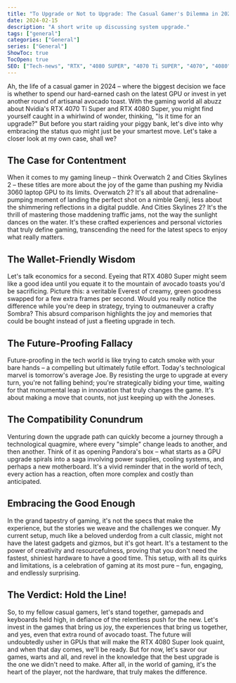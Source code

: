 ```yaml
---
title: "To Upgrade or Not to Upgrade: The Casual Gamer's Dilemma in 2024"
date: 2024-02-15
description: "A short write up discussing system upgrade."
tags: ["general"]
categories: ["General"]
series: ["General"]
ShowToc: true
TocOpen: true
SEO: ["Tech-news", "RTX", "4080 SUPER", "4070 Ti SUPER", "4070", "4080", "NVidia"]
---
```


Ah, the life of a casual gamer in 2024 – where the biggest decision we face is whether to spend our hard-earned cash on the latest GPU or invest in yet another round of artisanal avocado toast. With the gaming world all abuzz about Nvidia's RTX 4070 Ti Super and RTX 4080 Super, you might find yourself caught in a whirlwind of wonder, thinking, "Is it time for an upgrade?" But before you start raiding your piggy bank, let's dive into why embracing the status quo might just be your smartest move. Let's take a closer look at my own case, shall we?

## The Case for Contentment

When it comes to my gaming lineup – think Overwatch 2 and Cities Skylines 2 – these titles are more about the joy of the game than pushing my Nvidia 3060 laptop GPU to its limits. Overwatch 2? It's all about that adrenaline-pumping moment of landing the perfect shot on a nimble Genji, less about the shimmering reflections in a digital puddle. And Cities Skylines 2? It's the thrill of mastering those maddening traffic jams, not the way the sunlight dances on the water. It's these crafted experiences and personal victories that truly define gaming, transcending the need for the latest specs to enjoy what really matters.

## The Wallet-Friendly Wisdom

Let's talk economics for a second. Eyeing that RTX 4080 Super might seem like a good idea until you equate it to the mountain of avocado toasts you'd be sacrificing. Picture this: a veritable Everest of creamy, green goodness swapped for a few extra frames per second. Would you really notice the difference while you're deep in strategy, trying to outmaneuver a crafty Sombra? This absurd comparison highlights the joy and memories that could be bought instead of just a fleeting upgrade in tech.

## The Future-Proofing Fallacy

Future-proofing in the tech world is like trying to catch smoke with your bare hands – a compelling but ultimately futile effort. Today's technological marvel is tomorrow's average Joe. By resisting the urge to upgrade at every turn, you're not falling behind; you're strategically biding your time, waiting for that monumental leap in innovation that truly changes the game. It's about making a move that counts, not just keeping up with the Joneses.

## The Compatibility Conundrum

Venturing down the upgrade path can quickly become a journey through a technological quagmire, where every "simple" change leads to another, and then another. Think of it as opening Pandora's box – what starts as a GPU upgrade spirals into a saga involving power supplies, cooling systems, and perhaps a new motherboard. It's a vivid reminder that in the world of tech, every action has a reaction, often more complex and costly than anticipated.

## Embracing the Good Enough

In the grand tapestry of gaming, it's not the specs that make the experience, but the stories we weave and the challenges we conquer. My current setup, much like a beloved underdog from a cult classic, might not have the latest gadgets and gizmos, but it's got heart. It's a testament to the power of creativity and resourcefulness, proving that you don't need the fastest, shiniest hardware to have a good time. This setup, with all its quirks and limitations, is a celebration of gaming at its most pure – fun, engaging, and endlessly surprising.

## The Verdict: Hold the Line!

So, to my fellow casual gamers, let's stand together, gamepads and keyboards held high, in defiance of the relentless push for the new. Let's invest in the games that bring us joy, the experiences that bring us together, and yes, even that extra round of avocado toast. The future will undoubtedly usher in GPUs that will make the RTX 4080 Super look quaint, and when that day comes, we'll be ready. But for now, let's savor our games, warts and all, and revel in the knowledge that the best upgrade is the one we didn't need to make. After all, in the world of gaming, it's the heart of the player, not the hardware, that truly makes the difference.